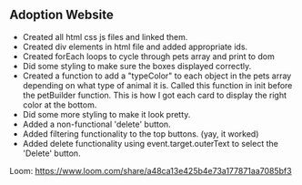 ## Adoption Website

- Created all html css js files and linked them.
- Created div elements in html file and added appropriate ids.
- Created forEach loops to cycle through pets array and print to dom
- Did some styling to make sure the boxes displayed correctly.
- Created a function to add a "typeColor" to each object in the pets array depending on what type of animal it is. Called this function in init before the petBuilder function. This is how I got each card to display the right color at the bottom.
- Did some more styling to make it look pretty.
- Added a non-functional 'delete' button.
- Added filtering functionality to the top buttons. (yay, it worked)
- Added delete functionality using event.target.outerText to select the 'Delete' button.

Loom: https://www.loom.com/share/a48ca13e425b4e73a177871aa7085bf3

<!-- 
## Setup
* Clone this repo to your exercises directory
* Create a setup branch and push up the usual stuff
* Review the [Instructions](instructions.md)

# UPDATE THIS README WHEN THE ASSIGNMENT IS COMPLETED -->
